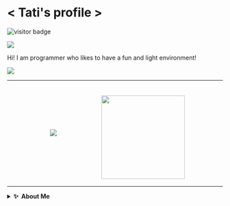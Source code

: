 # < Tati's profile >

![visitor badge](https://visitor-badge.glitch.me/badge?page_id=AnnitaNa.visitor-badge&left_color=red&right_color=green&left_text=Hello,%20Visitors!) 


<!-- https://github.com/ABSphreak/readme-jokes/edit/master/README.md --->
<img src="https://readme-jokes.vercel.app/api?theme=radical"  style="text-align: center">
<p>Hi! I am programmer who likes to have a fun and light environment!</p>


<!-- https://github.com/PiyushSuthar/github-readme-quotes -->
<img src="https://quotes-github-readme.vercel.app/api?type=horizontal&theme=dark)](https://github.com/piyushsuthar/github-readme-quotes" >

---
<div>
<!-- Anurag's Github stats: https://github.com/anuraghazra/github-readme-stats -->
<img heigth="150px" style="margin:100px" src="https://github-readme-stats.vercel.app/api?username=AnnitaNa&show_icons=true&theme=radical">

<!-- Top Langs -->
<img height= "195px" src="https://github-readme-stats.vercel.app/api/top-langs/?username=AnnitaNa&theme=radical">
</div>

---

<details>
  <summary><b>✨&nbsp;&nbsp;About&nbsp;Me</b></summary>
  <br/>

I am a front-end developer who is still learning how to fly! 


